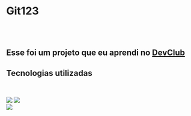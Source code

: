 <h1>Git123</h1>
<br>
<br>
<h2>Esse foi um projeto que eu aprendi no <a href="https://aulas.devclub.com.br">DevClub</a></h2>

<h2>Tecnologias utilizadas</h2>
<br>
<br>
<img src="https://img.shields.io/badge/HTML5-E34F26?style=for-the-badge&logo=html5&logoColor=white"/>
<img src="https://img.shields.io/badge/CSS3-1572B6?style=for-the-badge&logo=css3&logoColor=white"/>
<br>
<img src="https://github.com/Jordaann2/projeto-git-123/blob/master/img/desktop.png?raw=true">
<br>
<br>
<img
